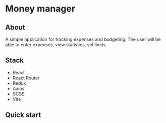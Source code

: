 # Money manager

## About

A simple application for tracking expenses and budgeting. The user will be able to enter expenses, view statistics, set limits.

## Stack

- React
- React Router
- Redux
- Axios
- SCSS
- Vite

## Quick start